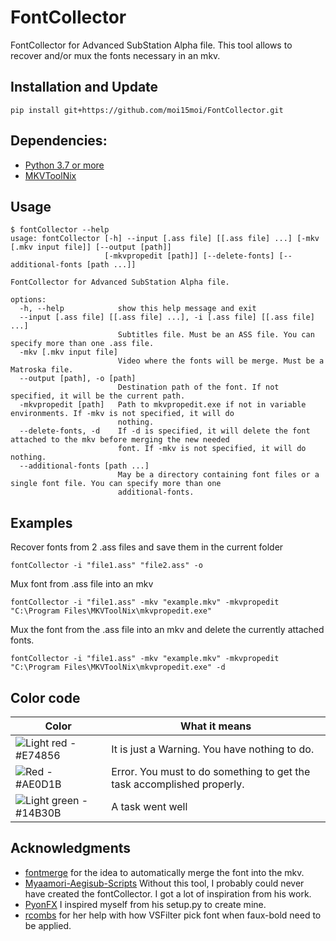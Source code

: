 # FontCollector
FontCollector for Advanced SubStation Alpha file.
This tool allows to recover and/or mux the fonts necessary in an mkv.
## Installation and Update
```
pip install git+https://github.com/moi15moi/FontCollector.git
```
## Dependencies:
-  [Python 3.7 or more](https://www.python.org/downloads/)
-  [MKVToolNix](https://www.fosshub.com/MKVToolNix.html)
## Usage

```console
$ fontCollector --help
usage: fontCollector [-h] --input [.ass file] [[.ass file] ...] [-mkv [.mkv input file]] [--output [path]]
                     [-mkvpropedit [path]] [--delete-fonts] [--additional-fonts [path ...]]

FontCollector for Advanced SubStation Alpha file.

options:
  -h, --help            show this help message and exit
  --input [.ass file] [[.ass file] ...], -i [.ass file] [[.ass file] ...]
                        Subtitles file. Must be an ASS file. You can specify more than one .ass file.
  -mkv [.mkv input file]
                        Video where the fonts will be merge. Must be a Matroska file.
  --output [path], -o [path]
                        Destination path of the font. If not specified, it will be the current path.
  -mkvpropedit [path]   Path to mkvpropedit.exe if not in variable environments. If -mkv is not specified, it will do
                        nothing.
  --delete-fonts, -d    If -d is specified, it will delete the font attached to the mkv before merging the new needed
                        font. If -mkv is not specified, it will do nothing.
  --additional-fonts [path ...]
                        May be a directory containing font files or a single font file. You can specify more than one
                        additional-fonts.
```
## Examples
Recover fonts from 2 .ass files and save them in the current folder
```
fontCollector -i "file1.ass" "file2.ass" -o
```

Mux font from .ass file into an mkv
```
fontCollector -i "file1.ass" -mkv "example.mkv" -mkvpropedit "C:\Program Files\MKVToolNix\mkvpropedit.exe"
```

Mux the font from the .ass file into an mkv and delete the currently attached fonts.
```
fontCollector -i "file1.ass" -mkv "example.mkv" -mkvpropedit "C:\Program Files\MKVToolNix\mkvpropedit.exe" -d
```
## Color code
|Color|What it means|
|--|--|
|![Light red - #E74856](https://via.placeholder.com/15/E74856/000000?text=+)|It is just a Warning. You have nothing to do.|
|![Red - #AE0D1B](https://via.placeholder.com/15/AE0D1B/000000?text=+)|Error. You must to do something to get the task accomplished properly.|
|![Light green - #14B30B](https://via.placeholder.com/15/14B30B/000000?text=+)|A task went well|

## Acknowledgments
 - [fontmerge](https://github.com/WheneverDev/fontmerge) for the idea to automatically merge the font into the mkv.
 - [Myaamori-Aegisub-Scripts](https://github.com/TypesettingTools/Myaamori-Aegisub-Scripts) Without this tool, I probably could never have created the fontCollector. I got a lot of inspiration from his work.
 - [PyonFX](https://github.com/CoffeeStraw/PyonFX) I inspired myself from his setup.py to create mine.
 - [rcombs](https://github.com/rcombs) for her help with how VSFilter pick font when faux-bold need to be applied.
